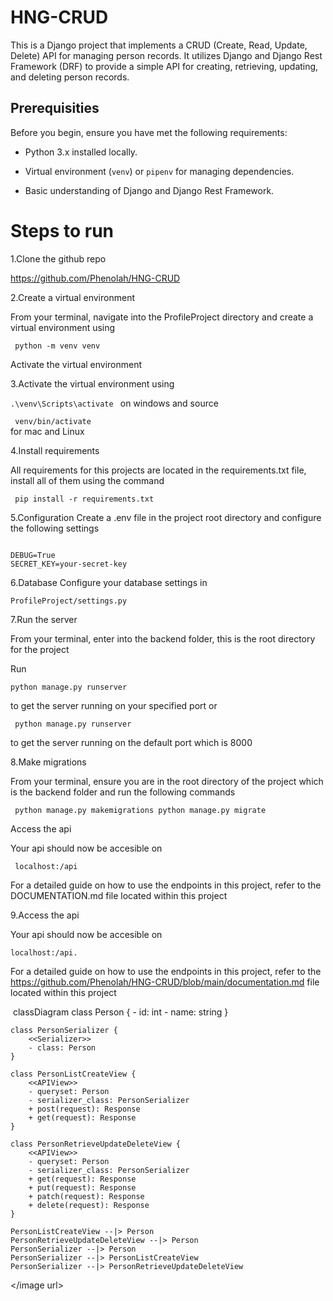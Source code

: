 # HNG-CRUD
This is a Django project that implements a CRUD (Create, Read, Update, Delete) API for managing person records. It utilizes Django and Django Rest Framework (DRF) to provide a simple API for creating, retrieving, updating, and deleting person records.

## Prerequisities
Before you begin, ensure you have met the following requirements:

- Python 3.x installed locally.


- Virtual environment (`venv`) or `pipenv` for managing dependencies.


- Basic understanding of Django and Django Rest Framework.

# Steps to run
1.Clone the github repo

https://github.com/Phenolah/HNG-CRUD

2.Create a virtual environment

From your terminal, navigate into the ProfileProject directory and create a virtual environment using 

<code> python -m venv venv </code>

Activate the virtual environment


3.Activate the virtual environment using 


<code>.\venv\Scripts\activate </code> 
on windows and source 

<code> venv/bin/activate</code>  
for mac and Linux


4.Install requirements

All requirements for this projects are located in the requirements.txt file, install all of them using the command 

<code> pip install -r requirements.txt</code>


5.Configuration
Create a .env file in the project root directory and configure the following settings

<code>
DEBUG=True
SECRET_KEY=your-secret-key
</code>


6.Database 
 Configure your database settings in 

<code>ProfileProject/settings.py</code>


7.Run the server

From your terminal, enter into the backend folder, this is the root directory for the project

Run 

<code>python manage.py runserver</code> 

to get the server running on your specified port or 


<code> python manage.py runserver </code> 

to get the server running on the default port which is 8000


8.Make migrations

From your terminal, ensure you are in the root directory of the project which is the backend folder and run the following commands

<code> python manage.py makemigrations
python manage.py migrate </code>

Access the api

Your api should now be accesible on 

<code> localhost:<port>/api</code> 

For a detailed guide on how to use the endpoints in this project, refer to the DOCUMENTATION.md file located within this project

9.Access the api

Your api should now be accesible on 

<code>localhost:<port>/api. </code> 

For a detailed guide on how to use the endpoints in this project, refer to the https://github.com/Phenolah/HNG-CRUD/blob/main/documentation.md file located within this project

<image url>
classDiagram
    class Person {
        - id: int
        - name: string
    }

    class PersonSerializer {
        <<Serializer>>
        - class: Person
    }

    class PersonListCreateView {
        <<APIView>>
        - queryset: Person
        - serializer_class: PersonSerializer
        + post(request): Response
        + get(request): Response
    }

    class PersonRetrieveUpdateDeleteView {
        <<APIView>>
        - queryset: Person
        - serializer_class: PersonSerializer
        + get(request): Response
        + put(request): Response
        + patch(request): Response
        + delete(request): Response
    }
    
    PersonListCreateView --|> Person
    PersonRetrieveUpdateDeleteView --|> Person
    PersonSerializer --|> Person
    PersonSerializer --|> PersonListCreateView
    PersonSerializer --|> PersonRetrieveUpdateDeleteView
</image url>
